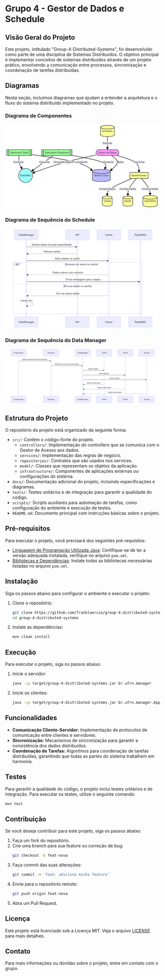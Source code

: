
# Grupo 4 - Gestor de Dados e Schedule

## Visão Geral do Projeto

Este projeto, intitulado "Group-4-Distributed-Systems", foi desenvolvido como parte de uma disciplina de Sistemas Distribuídos. O objetivo principal é implementar conceitos de sistemas distribuídos através de um projeto prático, envolvendo a comunicação entre processos, sincronização e coordenação de tarefas distribuídas.

## Diagramas

Nesta seção, incluímos diagramas que ajudam a entender a arquitetura e o fluxo do sistema distribuído implementado no projeto.

### Diagrama de Componentes

![Diagrama de Componentes](docs/diagrams/components.png)

### Diagrama de Sequência do Schedule

![Diagrama de Sequência](docs/diagrams/sequence-datamanager.png)

### Diagrama de Sequência do Data Manager

![Diagrama de Sequência](docs/diagrams/sequence-schedule.png)

## Estrutura do Projeto

O repositório do projeto está organizado da seguinte forma:

- `src/`: Contém o código-fonte do projeto.
  - `controllers/`: Implementação do controllers que se comunica com o Gestor de Acesso aos dados.
  - `services/`: Implementação das regras de negócio.
  - `repositories/`: Contratos que são usados nos services.
  - `model/`: Classes que representam os objetos da aplicação.
  - `infrastructure/`: Componentes de aplicações externas ou configurações do sistema.
- `docs/`: Documentação adicional do projeto, incluindo especificações e diagramas.
- `tests/`: Testes unitários e de integração para garantir a qualidade do código.
- `scripts/`: Scripts auxiliares para automação de tarefas, como configuração do ambiente e execução de testes.
- `README.md`: Documento principal com instruções básicas sobre o projeto.

## Pré-requisitos

Para executar o projeto, você precisará dos seguintes pré-requisitos:

- [Linguagem de Programação Utilizada Java](https://www.java.com/): Certifique-se de ter a versão adequada instalada, verifique no arquivo `pom.xml`.
- [Bibliotecas e Dependências](https://www.example.com/): Instale todas as bibliotecas necessárias listadas no arquivo `pom.xml`.

## Instalação

Siga os passos abaixo para configurar o ambiente e executar o projeto:

1. Clone o repositório:
    ```sh
    git clone https://github.com/franklaercio/group-4-distributed-systems.git
    cd group-4-distributed-systems
    ```

2. Instale as dependências:
    ```sh
    mvn clean install
    ```

## Execução

Para executar o projeto, siga os passos abaixo:

1. Inicie o servidor:
    ```sh
    java -cp target/group-4-distributed-systems.jar br.ufrn.manager
    ```

2. Inicie os clientes:
    ```sh
    java -cp target/group-4-distributed-systems.jar br.ufrn.manager.Application
    ```

## Funcionalidades

- **Comunicação Cliente-Servidor:** Implementação de protocolos de comunicação entre clientes e servidores.
- **Sincronização:** Mecanismos de sincronização para garantir a consistência dos dados distribuídos.
- **Coordenação de Tarefas:** Algoritmos para coordenação de tarefas distribuídas, garantindo que todas as partes do sistema trabalhem em harmonia.

## Testes

Para garantir a qualidade do código, o projeto inclui testes unitários e de integração. Para executar os testes, utilize o seguinte comando:

```sh
mvn test
```

## Contribuição

Se você deseja contribuir para este projeto, siga os passos abaixo:

1. Faça um fork do repositório.
2. Crie uma branch para sua feature ou correção de bug:
    ```sh
    git checkout -b feat-nova
    ```
3. Faça commit das suas alterações:
    ```sh
    git commit -m 'feat: adiciona minha feature'
    ```
4. Envie para o repositório remoto:
    ```sh
    git push origin feat-nova
    ```
5. Abra um Pull Request.

## Licença

Este projeto está licenciado sob a Licença MIT. Veja o arquivo [LICENSE](LICENSE) para mais detalhes.

## Contato

Para mais informações ou dúvidas sobre o projeto, entre em contato com o grupo.
